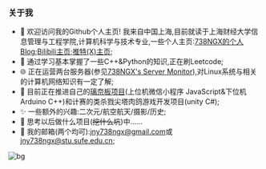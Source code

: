 ### 关于我

- 👋 欢迎访问我的Github个人主页!  我来自中国上海,目前就读于上海财经大学信息管理与工程学院,计算机科学与技术专业,一些个人主页:[738NGX的个人Blog](https://www.738ngx.site/);[Bilibili主页](https://space.bilibili.com/115446986);[推特(X)主页](https://twitter.com/jny738ngx);
- 📝 通过学习基本掌握了一些C++&Python的知识,正在刷Leetcode;
- 🌐 正在运营两台服务器(参见[738NGX's Server Monitor](https://monitor.738ngx.site/)),对Linux系统与相关的计算机网络知识有一定了解;
- 🌱 目前正在推进自己的[璃奈板项目](https://github.com/738NGX/RinaChanBoard)(上位机微信小程序 JavaScript&下位机Arduino C++)和计赛的类杀戮尖塔肉鸽游戏开发项目(unity C#);
- ✨ 一些额外的兴趣:二次元/航空航天/摄影/历史;
- 💬 思考以后做什么项目(~~挖什么坑~~)中......
- 📧 我的邮箱(两个均可):[jny738ngx@gmail.com](mailto:jny738ngx@gmail.com)或[jny738ngx@stu.sufe.edu.cn](mailto:jny738ngx@stu.sufe.edu.cn);

![bg](./630UR-Tennoji-Rina-I-Feel-Really-Happy-Right-Now-Kitty-Rina-b2Goqr.png)
